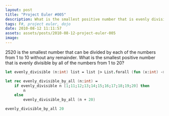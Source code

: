 ```yaml
---
layout: post
title: "Project Euler #005"
description: What is the smallest positive number that is evenly divisible by all of the numbers from 1 to 20?
tags: F#, project euler, dojo
date: 2010-08-12 11:11:57
assets: assets/posts/2010-08-12-project-euler-005
image: 
---
```


2520 is the smallest number that can be divided by each of the numbers from 1 to 10 without any remainder.  What is the smallest positive number that is evenly divisible by all of the numbers from 1 to 20?

```fsharp
let evenly_divisible (n:int) list = list |> List.forall (fun (x:int) -> n % x = 0)

let rec evenly_divisible_by_all (n:int) =
    if evenly_divisible n [1;11;12;13;14;15;16;17;18;19;20] then
        n
    else
        evenly_divisible_by_all (n + 20)

evenly_divisible_by_all 20
```
